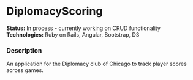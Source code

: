 # DiplomacyScoring
<p>
  <strong>Status:</strong> In process - currently working on CRUD functionality<br>
  <strong>Technologies:</strong> Ruby on Rails, Angular, Bootstrap, D3
</p>
<h3>Description</h3>
<p>An application for the Diplomacy club of Chicago to track player scores across games.</p>
